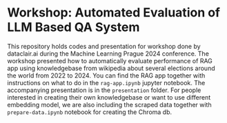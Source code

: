 # Workshop: Automated Evaluation of LLM Based QA System

This repository holds codes and presentation for workshop done by dataclair.ai during the Machine Learning Prague 2024 conference. The workshop presented how to automatically evaluate performance of RAG app using knowledgebase from wikipedia about several elections around the world from 2022 to 2024. You can find the RAG app together with instructions on what to do in the `rag-app.ipynb` jupyter notebook. The accompanying presentation is in the `presentation` folder. For people interested in creating their own knowledgebase or want to use different embedding model, we are also including the scraped data together with `prepare-data.ipynb` notebook for creating the Chroma db.
